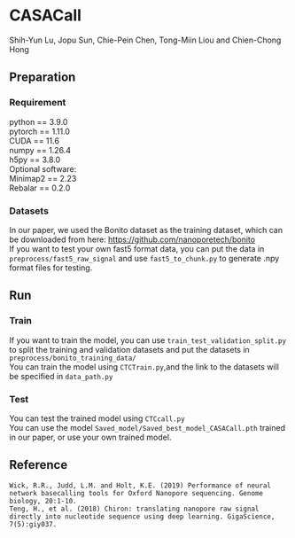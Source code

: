 # CASACall

Shih-Yun Lu, Jopu Sun, Chie-Pein Chen, Tong-Miin Liou and Chien-Chong Hong

## Preparation
### Requirement
python == 3.9.0  
pytorch == 1.11.0  
CUDA == 11.6  
numpy == 1.26.4  
h5py == 3.8.0  
Optional software:  
Minimap2 == 2.23  
Rebalar == 0.2.0  
### Datasets
In our paper, we used the Bonito dataset as the training dataset, which can be downloaded from here: https://github.com/nanoporetech/bonito  
If you want to test your own fast5 format data, you can put the data in `preprocess/fast5_raw_signal` and use `fast5_to_chunk.py` to generate .npy format files for testing.  

## Run
### Train
If you want to train the model, you can use `train_test_validation_split.py` to split the training and validation datasets and put the datasets in `preprocess/bonito_training_data/`  
You can train the model using `CTCTrain.py`,and the link to the datasets will be specified in `data_path.py`  

### Test
You can test the trained model using `CTCcall.py`  
You can use the model `Saved_model/Saved_best_model_CASACall.pth` trained in our paper, or use your own trained model.  

## Reference
    Wick, R.R., Judd, L.M. and Holt, K.E. (2019) Performance of neural network basecalling tools for Oxford Nanopore sequencing. Genome biology, 20:1-10.
    Teng, H., et al. (2018) Chiron: translating nanopore raw signal directly into nucleotide sequence using deep learning. GigaScience, 7(5):giy037.

